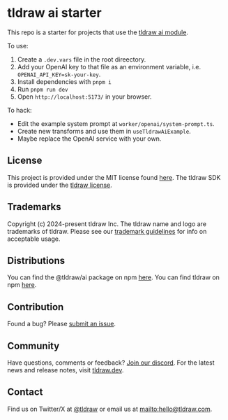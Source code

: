 # tldraw ai starter

This repo is a starter for projects that use the [tldraw ai module](https://github.com/tldraw/tldraw/tree/main/packages/ai).

To use:

1. Create a `.dev.vars` file in the root direectory.
2. Add your OpenAI key to that file as an environment variable, i.e. `OPENAI_API_KEY=sk-your-key`.
3. Install dependencies with `pnpm i`
4. Run `pnpm run dev`
5. Open `http://localhost:5173/` in your browser.

To hack:

- Edit the example system prompt at `worker/openai/system-prompt.ts`.
- Create new transforms and use them in `useTldrawAiExample`.
- Maybe replace the OpenAI service with your own.

## License

This project is provided under the MIT license found [here](https://github.com/tldraw/ai-template/blob/main/LICENSE.md). The tldraw SDK is provided under the [tldraw license](https://github.com/tldraw/tldraw/blob/main/LICENSE.md).

## Trademarks

Copyright (c) 2024-present tldraw Inc. The tldraw name and logo are trademarks of tldraw. Please see our [trademark guidelines](https://github.com/tldraw/tldraw/blob/main/TRADEMARKS.md) for info on acceptable usage.

## Distributions

You can find the @tldraw/ai package on npm [here](https://www.npmjs.com/package/@tldraw/ai?activeTab=versions). You can find tldraw on npm [here](https://www.npmjs.com/package/@tldraw/tldraw?activeTab=versions).

## Contribution

Found a bug? Please [submit an issue](https://github.com/tldraw/tldraw/issues/new).

## Community

Have questions, comments or feedback? [Join our discord](https://discord.gg/rhsyWMUJxd). For the latest news and release notes, visit [tldraw.dev](https://tldraw.dev).

## Contact

Find us on Twitter/X at [@tldraw](https://twitter.com/tldraw) or email us at [mailto:hello@tldraw.com](hello@tldraw.com).
